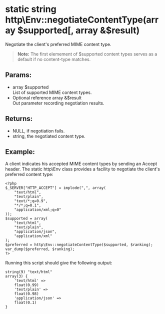 # static string http\Env::negotiateContentType(array $supported[, array &$result)

Negotiate the client's preferred MIME content type.

> **Note:** The first elemement of $supported content types serves as a default if no content-type matches.

## Params:

* array $supported  
  List of supported MIME content types.
* Optional reference array &$result  
  Out parameter recording negotiation results.
  
## Returns:

* NULL, if negotiation fails.
* string, the negotiated content type.

## Example:

A client indicates his accepted MIME content types by sending an Accept
header. The static http\Env class provides a facility to negotiate the
client's preferred content type:

    <?php
    $_SERVER["HTTP_ACCEPT"] = implode(",", array(
        "text/html",
        "text/plain",
        "text/*;q=0.9",
        "*/*;q=0.1",
        "application/xml;q=0"
    ));
    $supported = array(
        "text/html", 
        "text/plain",
        "application/json", 
        "application/xml"
    );
    $preferred = http\Env::negotiateContentType($supported, $ranking);
    var_dump($preferred, $ranking);
    ?>

Running this script should give the following output:

    string(9) "text/html"
    array(3) {
        'text/html' =>
        float(0.99)
        'text/plain' =>
        float(0.98)
        'application/json' =>
        float(0.1)
    }




